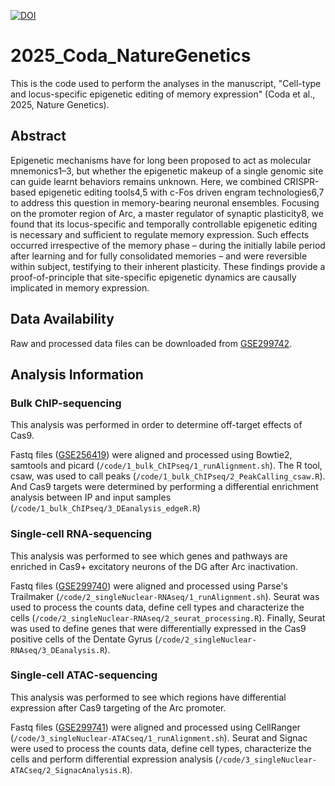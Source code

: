 [![DOI](https://zenodo.org/badge/DOI/10.5281/zenodo.16834060.svg)](https://doi.org/10.5281/zenodo.16834060)

# 2025_Coda_NatureGenetics
This is the code used to perform the analyses in the manuscript, "Cell-type and locus-specific epigenetic editing of memory expression" (Coda et al., 2025, Nature Genetics).


## Abstract
Epigenetic mechanisms have for long been proposed to act as molecular mnemonics1–3, but whether the epigenetic makeup of a single genomic site can guide learnt behaviors remains unknown. Here, we combined CRISPR-based epigenetic editing tools4,5 with c-Fos driven engram technologies6,7 to address this question in memory-bearing neuronal ensembles. Focusing on the promoter region of Arc, a master regulator of synaptic plasticity8, we found that its locus-specific and temporally controllable epigenetic editing is necessary and sufficient to regulate memory expression. Such effects occurred irrespective of the memory phase – during the initially labile period after learning and for fully consolidated memories – and were reversible within subject, testifying to their inherent plasticity. These findings provide a proof-of-principle that site-specific epigenetic dynamics are causally implicated in memory expression.


## Data Availability
Raw and processed data files can be downloaded from [GSE299742](https://www.ncbi.nlm.nih.gov/geo/query/acc.cgi?acc=GSE299742).


## Analysis Information
### Bulk ChIP-sequencing
This analysis was performed in order to determine off-target effects of Cas9.

Fastq files ([GSE256419](https://www.ncbi.nlm.nih.gov/geo/query/acc.cgi?acc=GSE256419)) were aligned and processed using Bowtie2, samtools and picard (`/code/1_bulk_ChIPseq/1_runAlignment.sh`). The R tool, csaw, was used to call peaks (`/code/1_bulk_ChIPseq/2_PeakCalling_csaw.R`).  And Cas9 targets were determined by performing a differential enrichment analysis between IP and input samples (`/code/1_bulk_ChIPseq/3_DEanalysis_edgeR.R`)


### Single-cell RNA-sequencing
This analysis was performed to see which genes and pathways are enriched in Cas9+ excitatory neurons of the DG after Arc inactivation.

Fastq files ([GSE299740](https://www.ncbi.nlm.nih.gov/geo/query/acc.cgi?acc=GSE299740)) were aligned and processed using Parse's Trailmaker (`/code/2_singleNuclear-RNAseq/1_runAlignment.sh`). Seurat was used to process the counts data, define cell types and characterize the cells (`/code/2_singleNuclear-RNAseq/2_seurat_processing.R`). Finally, Seurat was used to define genes that were differentially expressed in the Cas9 positive cells of the Dentate Gyrus (`/code/2_singleNuclear-RNAseq/3_DEanalysis.R`). 


### Single-cell ATAC-sequencing
This analysis was performed to see which regions have differential expression after Cas9 targeting of the Arc promoter. 

Fastq files ([GSE299741](https://www.ncbi.nlm.nih.gov/geo/query/acc.cgi?acc=GSE299741)) were aligned and processed using CellRanger (`/code/3_singleNuclear-ATACseq/1_runAlignment.sh`). Seurat and Signac were used to process the counts data, define cell types, characterize the cells and perform differential expression analysis (`/code/3_singleNuclear-ATACseq/2_SignacAnalysis.R`). 
